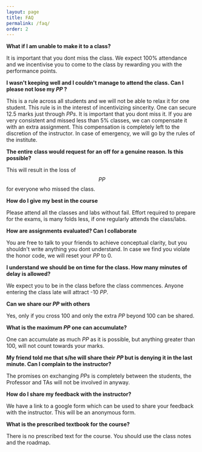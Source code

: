 ```yaml
---
layout: page
title: FAQ
permalink: /faq/
order: 2
---
```



**What if I am unable to make it to a class?**

It is important that you dont miss the class. We expect 100% attendance and we incentivise you to come to the class by rewarding you with the performance points. 

**I wasn't keeping well and I couldn't manage to attend the class. Can I please not lose my _PP_ ?**

This is a rule across all students and we will not be able to relax it for one student. This rule is in the interest of incentivizing sincerity. One can secure 12.5 marks just through _PPs_. It is important that you dont miss it. If you are very consistent and missed less than 5% classes, we can compensate it with an extra assignment. This compensation is completely left to the discretion of the instructor. In case of emergency, we will go by the rules of the institute.  

**The entire class would request for an off for a genuine reason. Is this possible?**

This will result in the loss of $$ PP $$ for everyone who missed the class.  


**How do I give my best in the course**

Please attend all the classes and labs without fail. Effort required to prepare for the exams, is many folds less, if one regularly attends the class/labs. 

**How are assignments evaluated? Can I collaborate**

You are free to talk to your friends to achieve conceptual clarity, but you shouldn't write anything you dont understand. In case we find you violate the honor code, we will reset your _PP_ to 0.

**I understand we should be on time for the class. How many minutes of delay is allowed?**

We expect you to be in the class before the class commences. Anyone entering the class late will attract -10 _PP_.

**Can we share our _PP_ with others**

Yes, only if you cross 100 and only the extra $PP$ beyond 100 can be shared. 

**What is the maximum _PP_ one can accumulate?**

One can accumulate as much _PP_ as it is possible, but anything greater than 100, will not count towards your marks. 

**My friend told me that s/he will share their _PP_ but is denying it in the last minute. Can I complain to the instructor?**

The promises on exchanging _PPs_ is completely between the students, the Professor and TAs will not be involved in anyway.

**How do I share my feedback with the instructor?**

We have a link to a google form which can be used to share your feedback with the instructor. This will be an anonymous form.

**What is the prescribed textbook for the course?**

There is no prescribed text for the course. You should use the class notes and the roadmap.

